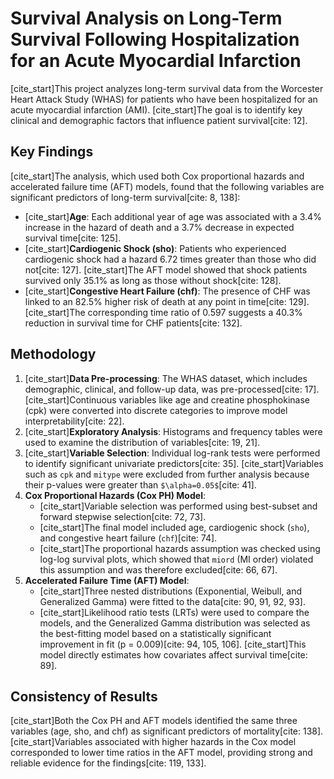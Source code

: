 # Survival Analysis on Long-Term Survival Following Hospitalization for an Acute Myocardial Infarction

[cite_start]This project analyzes long-term survival data from the Worcester Heart Attack Study (WHAS) for patients who have been hospitalized for an acute myocardial infarction (AMI). [cite_start]The goal is to identify key clinical and demographic factors that influence patient survival[cite: 12].

## Key Findings

[cite_start]The analysis, which used both Cox proportional hazards and accelerated failure time (AFT) models, found that the following variables are significant predictors of long-term survival[cite: 8, 138]:

* [cite_start]**Age**: Each additional year of age was associated with a 3.4% increase in the hazard of death and a 3.7% decrease in expected survival time[cite: 125].
* [cite_start]**Cardiogenic Shock (sho)**: Patients who experienced cardiogenic shock had a hazard 6.72 times greater than those who did not[cite: 127]. [cite_start]The AFT model showed that shock patients survived only 35.1% as long as those without shock[cite: 128].
* [cite_start]**Congestive Heart Failure (chf)**: The presence of CHF was linked to an 82.5% higher risk of death at any point in time[cite: 129]. [cite_start]The corresponding time ratio of 0.597 suggests a 40.3% reduction in survival time for CHF patients[cite: 132].

## Methodology

1.  [cite_start]**Data Pre-processing**: The WHAS dataset, which includes demographic, clinical, and follow-up data, was pre-processed[cite: 17]. [cite_start]Continuous variables like age and creatine phosphokinase (cpk) were converted into discrete categories to improve model interpretability[cite: 22].
2.  [cite_start]**Exploratory Analysis**: Histograms and frequency tables were used to examine the distribution of variables[cite: 19, 21].
3.  [cite_start]**Variable Selection**: Individual log-rank tests were performed to identify significant univariate predictors[cite: 35]. [cite_start]Variables such as `cpk` and `mitype` were excluded from further analysis because their p-values were greater than `$\alpha=0.05$`[cite: 41].
4.  **Cox Proportional Hazards (Cox PH) Model**:
    * [cite_start]Variable selection was performed using best-subset and forward stepwise selection[cite: 72, 73].
    * [cite_start]The final model included age, cardiogenic shock (`sho`), and congestive heart failure (`chf`)[cite: 74].
    * [cite_start]The proportional hazards assumption was checked using log-log survival plots, which showed that `miord` (MI order) violated this assumption and was therefore excluded[cite: 66, 67].
5.  **Accelerated Failure Time (AFT) Model**:
    * [cite_start]Three nested distributions (Exponential, Weibull, and Generalized Gamma) were fitted to the data[cite: 90, 91, 92, 93].
    * [cite_start]Likelihood ratio tests (LRTs) were used to compare the models, and the Generalized Gamma distribution was selected as the best-fitting model based on a statistically significant improvement in fit (p = 0.009)[cite: 94, 105, 106]. [cite_start]This model directly estimates how covariates affect survival time[cite: 89].

## Consistency of Results

[cite_start]Both the Cox PH and AFT models identified the same three variables (age, sho, and chf) as significant predictors of mortality[cite: 138]. [cite_start]Variables associated with higher hazards in the Cox model corresponded to lower time ratios in the AFT model, providing strong and reliable evidence for the findings[cite: 119, 133].
